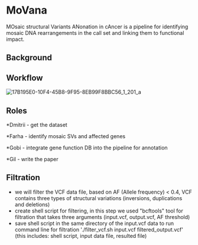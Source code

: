 # MoVana 
MOsaic structural Variants ANonation in cAncer is a pipeline for identifying mosaic DNA rearrangements in the call set and linking them to functional impact.

## Background


## Workflow 
![17B195E0-10F4-45B8-9F95-8EB99F8BBC56_1_201_a](https://github.com/user-attachments/assets/0a23cc97-28a1-470e-b572-0211579c35d4)

## Roles

*Dmitrii - get the dataset

*Farha - identify mosaic SVs and affected genes

*Gobi - integrate gene function DB into the pipeline for annotation

*Gil - write the paper 

## Filtration

- we will filter the VCF data file, based on AF (Allele frequency) < 0.4, VCF contains three types of structural variations (inversions, duplications and deletions)
- create shell script for filtering, in this step we used "bcftools" tool for filtration that takes three arguments (input.vcf, output.vcf, AF threshold)
- save shell script in the same directory of the input.vcf data to run command line for filtration './filter_vcf.sh input.vcf filtered_output.vcf' (this includes: shell script, input data file, resulted file)
